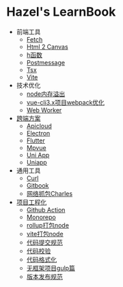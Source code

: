 # Hazel's LearnBook

- 前端工具
  * [Fetch](前端工具/fetch.md)
  * [Html 2 Canvas](前端工具/html2canvas.md)
  * [h函数](前端工具/h函数.md)
  * [Postmessage](前端工具/postmessage.md)
  * [Tsx](前端工具/tsx.md)
  * [Vite](前端工具/vite.md)
- 技术优化
  * [node内存溢出](技术优化/node内存溢出.md)
  * [vue-cli3.x项目webpack优化](技术优化/vue-cli3.x项目webpack优化.md)
  * [Web Worker](技术优化/web-worker.md)
- [跨端方案](跨端方案/README.md)
  * [Apicloud](跨端方案/apicloud.md)
  * [Electron](跨端方案/electron.md)
  * [Flutter](跨端方案/flutter.md)
  * [Mpvue](跨端方案/mpvue.md)
  * [Uni App](跨端方案/uni-app.md)
  * [Uniapp](跨端方案/uniapp.md)
- 通用工具
  * [Curl](通用工具/curl.md)
  * [Gitbook](通用工具/gitbook.md)
  * [网络抓包Charles](通用工具/网络抓包Charles.md)
- [项目工程化](项目工程化/README.md)
  * [Github Action](项目工程化/github-action.md)
  * [Monorepo](项目工程化/monorepo.md)
  * [rollup打包node](项目工程化/rollup打包node.md)
  * [vite打包node](项目工程化/vite打包node.md)
  * [代码提交规范](项目工程化/代码提交规范.md)
  * [代码校验](项目工程化/代码校验.md)
  * [代码格式化](项目工程化/代码格式化.md)
  * [无框架项目gulp篇](项目工程化/无框架项目gulp篇.md)
  * [版本发布规范](项目工程化/版本发布规范.md)
